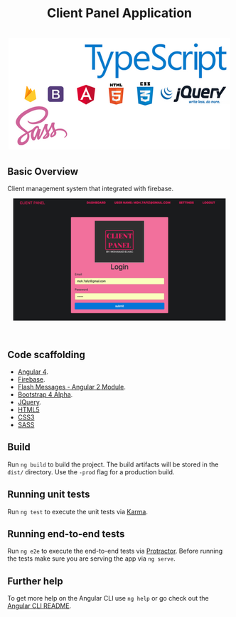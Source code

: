 <h1 align="center">
  Client Panel Application
</h1>

<h1 align="center">
    <img src="src/assets/img/header.png" alt="Nerd Fonts Logo" />
</h1>

## Basic Overview

Client management system that integrated with firebase.

<p align="center"><img width=95% src="src/assets/img/login.png"></p>

<br>

## Code scaffolding

- [Angular 4]().
- [Firebase]().
- [Flash Messages - Angular 2 Module]().
- [Bootstrap 4 Alpha]().
- [JQuery]().
- [HTML5]()
- [CSS3]()
- [SASS]()

## Build

Run `ng build` to build the project. The build artifacts will be stored in the `dist/` directory. Use the `-prod` flag for a production build.

## Running unit tests

Run `ng test` to execute the unit tests via [Karma](https://karma-runner.github.io).

## Running end-to-end tests

Run `ng e2e` to execute the end-to-end tests via [Protractor](http://www.protractortest.org/).
Before running the tests make sure you are serving the app via `ng serve`.

## Further help

To get more help on the Angular CLI use `ng help` or go check out the [Angular CLI README](https://github.com/angular/angular-cli/blob/master/README.md).
